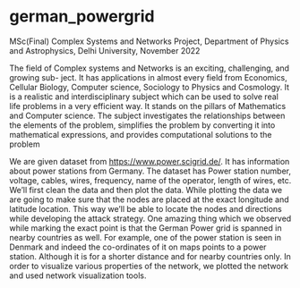 # german_powergrid
MSc(Final) Complex Systems and Networks Project, Department of Physics and Astrophysics, Delhi University, November 2022


The field of Complex systems and Networks is an exciting, challenging, and growing sub-
ject. It has applications in almost every field from Economics, Cellular Biology, Computer
science, Sociology to Physics and Cosmology. It is a realistic and interdisciplinary subject
which can be used to solve real life problems in a very efficient way. It stands on the pillars
of Mathematics and Computer science. The subject investigates the relationships between
the elements of the problem, simplifies the problem by converting it into mathematical
expressions, and provides computational solutions to the problem

We are given dataset from https://www.power.scigrid.de/. It has information about
power stations from Germany. The dataset has Power station number, voltage, cables,
wires, frequency, name of the operator, length of wires, etc. We’ll first clean the data and
then plot the data. While plotting the data we are going to make sure that the nodes are
placed at the exact longitude and latitude location. This way we’ll be able to locate the
nodes and directions while developing the attack strategy. One amazing thing which we
observed while marking the exact point is that the German Power grid is spanned in nearby
countries as well. For example, one of the power station is seen in Denmark and indeed the
co-ordinates of it on maps points to a power station. Although it is for a shorter distance
and for nearby countries only. In order to visualize various properties of the network, we plotted the network and used
network visualization tools. 
